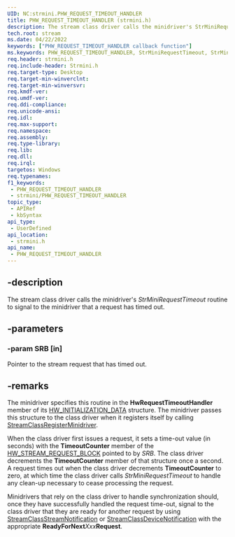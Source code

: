 ```yaml
---
UID: NC:strmini.PHW_REQUEST_TIMEOUT_HANDLER
title: PHW_REQUEST_TIMEOUT_HANDLER (strmini.h)
description: The stream class driver calls the minidriver's StrMiniRequestTimeout routine to signal to the minidriver that a request has timed out.
tech.root: stream
ms.date: 04/22/2022
keywords: ["PHW_REQUEST_TIMEOUT_HANDLER callback function"]
ms.keywords: PHW_REQUEST_TIMEOUT_HANDLER, StrMiniRequestTimeout, StrMiniRequestTimeout routine [Streaming Media Devices], stream.strminirequesttimeout, strmini-routines_74b67060-d244-452f-a5a5-217fd4c65614.xml, strmini/StrMiniRequestTimeout
req.header: strmini.h
req.include-header: Strmini.h
req.target-type: Desktop
req.target-min-winverclnt: 
req.target-min-winversvr: 
req.kmdf-ver: 
req.umdf-ver: 
req.ddi-compliance: 
req.unicode-ansi: 
req.idl: 
req.max-support: 
req.namespace: 
req.assembly: 
req.type-library: 
req.lib: 
req.dll: 
req.irql: 
targetos: Windows
req.typenames: 
f1_keywords:
 - PHW_REQUEST_TIMEOUT_HANDLER
 - strmini/PHW_REQUEST_TIMEOUT_HANDLER
topic_type:
 - APIRef
 - kbSyntax
api_type:
 - UserDefined
api_location:
 - strmini.h
api_name:
 - PHW_REQUEST_TIMEOUT_HANDLER
---
```


## -description

The stream class driver calls the minidriver's *StrMiniRequestTimeout* routine to signal to the minidriver that a request has timed out.

## -parameters

### -param SRB [in]

Pointer to the stream request that has timed out.

## -remarks

The minidriver specifies this routine in the **HwRequestTimeoutHandler** member of its [HW_INITIALIZATION_DATA](/windows-hardware/drivers/ddi/strmini/ns-strmini-_hw_initialization_data) structure. The minidriver passes this structure to the class driver when it registers itself by calling [StreamClassRegisterMinidriver](/windows-hardware/drivers/ddi/strmini/nf-strmini-streamclassregisteradapter).

When the class driver first issues a request, it sets a time-out value (in seconds) with the **TimeoutCounter** member of the [HW_STREAM_REQUEST_BLOCK](/windows-hardware/drivers/ddi/strmini/ns-strmini-_hw_stream_request_block) pointed to by *SRB*. The class driver decrements the **TimeoutCounter** member of that structure once a second. A request times out when the class driver decrements **TimeoutCounter** to zero, at which time the class driver calls *StrMiniRequestTimeout* to handle any clean-up necessary to cease processing the request.

Minidrivers that rely on the class driver to handle synchronization should, once they have successfully handled the request time-out, signal to the class driver that they are ready for another request by using [StreamClassStreamNotification](/windows-hardware/drivers/ddi/strmini/nf-strmini-streamclassstreamnotification) or [StreamClassDeviceNotification](/windows-hardware/drivers/ddi/strmini/nf-strmini-streamclassdevicenotification) with the appropriate **ReadyForNext***Xxx***Request**.
